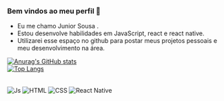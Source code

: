 ### Bem vindos ao meu perfil 👋

- Eu me chamo Junior Sousa .
- Estou desenvolve habilidades em JavaScript, react e react native.
- Utilizarei esse espaço no github para postar meus projetos pessoais e meu desenvolvimento na área.

  
[![Anurag's GitHub stats](https://github-readme-stats.vercel.app/api?username=JuniorSousa01&theme=dark)](https://github.com/anuraghazra/github-readme-stats)
<br/>
[![Top Langs](https://github-readme-stats-git-masterrstaa-rickstaa.vercel.app/api/top-langs/?username=JuniorSousa01&theme=dark)](https://github.com/anuraghazra/github-readme-stats)

<div style="display: inline_block"><br>
  <img align="center" alt="Js" src="https://img.shields.io/badge/JavaScript-323330?style=for-the-badge&logo=javascript&logoColor=F7DF1E">
  <img align="center" alt="HTML" src="https://img.shields.io/badge/HTML5-E34F26?style=for-the-badge&logo=html5&logoColor=white">
  <img align="center" alt="CSS" src="https://img.shields.io/badge/CSS3-1572B6?style=for-the-badge&logo=css3&logoColor=white">
  <img align="center" alt="React Native" src="https://img.shields.io/badge/react_native-%2320232a.svg?style=for-the-badge&logo=react&logoColor=%2361DAFB">
</div>

